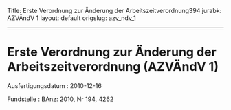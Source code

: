 Title: Erste Verordnung zur Änderung der Arbeitszeitverordnung394
jurabk: AZVÄndV 1
layout: default
origslug: azv_ndv_1


---

# Erste Verordnung zur Änderung der Arbeitszeitverordnung (AZVÄndV 1)

Ausfertigungsdatum
:   2010-12-16

Fundstelle
:   BAnz: 2010, Nr 194, 4262


